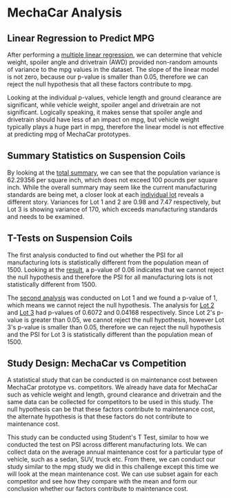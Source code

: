 # MechaCar Analysis

## Linear Regression to Predict MPG

After performing a [multiple linear regression](https://github.com/donovancai/MechaCar_Statistical_Analysis/blob/main/Resources/multiple.png), we can determine that vehicle weight, spoiler angle and drivetrain (AWD) provided non-random amounts of variance to the mpg values in the dataset. The slope of the linear model is not zero, because our p-value is smaller than 0.05, therefore we can reject the null hypothesis that all these factors contribute to mpg. 

Looking at the individual p-values, vehicle length and ground clearance are significant, while vehicle weight, spoiler angel and drivetrain are not significant. Logically speaking, it makes sense that spoiler angle and drivetrain should have less of an impact on mpg, but vehicle weight typically plays a huge part in mpg, therefore the linear model is not effective at predicting mpg of MechaCar prototypes. 

## Summary Statistics on Suspension Coils

By looking at the [total summary](https://github.com/donovancai/MechaCar_Statistical_Analysis/blob/main/Resources/total.png), we can see that the population variance is 62.29356 per square inch, which does not exceed 100 pounds per square inch. While the overall summary may seem like the current manufacturing standards are being met, a closer look at each [individual lot](https://github.com/donovancai/MechaCar_Statistical_Analysis/blob/main/Resources/each.png) reveals a different story. Variances for Lot 1 and 2 are 0.98 and 7.47 respectively, but Lot 3 is showing variance of 170, which exceeds manufacturing standards and needs to be examined. 

## T-Tests on Suspension Coils

The first analysis conducted to find out whether the PSI for all manufacturing lots is statistically different from the population mean of 1500. Looking at the [result](https://github.com/donovancai/MechaCar_Statistical_Analysis/blob/main/Resources/pop.png), a p-value of 0.06 indicates that we cannot reject the null hypothesis and therefore the PSI for all manufacturing lots is not statistically different from 1500. 

The [second analysis](https://github.com/donovancai/MechaCar_Statistical_Analysis/blob/main/Resources/lot1.png) was conducted on Lot 1 and we found a p-value of 1, which means we cannot reject the null hypothesis. The analysis for [Lot 2](https://github.com/donovancai/MechaCar_Statistical_Analysis/blob/main/Resources/lot2.png) and [Lot 3](https://github.com/donovancai/MechaCar_Statistical_Analysis/blob/main/Resources/lot3.png) had p-values of 0.6072 and 0.04168 respectively. Since Lot 2's p-value is greater than 0.05, we cannot reject the null hypothesis, however Lot 3's p-value is smaller than 0.05, therefore we can reject the null hypothesis and the PSI for Lot 3 is statistically different than the population mean of 1500. 


## Study Design: MechaCar vs Competition

A statistical study that can be conducted is on maintenance cost between MechaCar prototype vs. competitors. We already have data for MechaCar such as vehicle weight and length, ground clearance and drivetrain and the same data can be collected for competitors to be used in this study. The null hypothesis can be that these factors contribute to maintenance cost, the alternate hypothesis is that these factors do not contribute to maintenance cost. 

This study can be conducted using Student's T Test, similar to how we conducted the test on PSI across different manufacturing lots. We can collect data on the average annual maintenance cost for a particular type of vehicle, such as a sedan, SUV, truck etc. From there, we can conduct our study similar to the mpg study we did in this challenge except this time we will look at the mean maintenance cost. We can use subset again for each competitor and see how they compare with the mean and form our conclusion whether our factors contribute to maintenance cost. 

